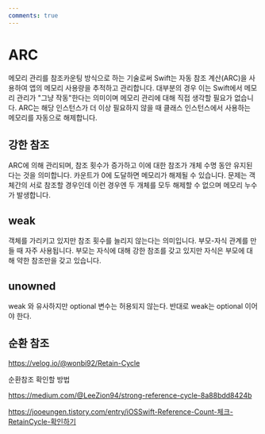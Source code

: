 ```yaml
---
comments: true
---
```


# ARC

메모리 관리를 참조카운팅 방식으로 하는 기술로써 Swift는 자동 참조 계산(ARC)을 사용하여 앱의 메모리 사용량을 추적하고 관리합니다. 
대부분의 경우 이는 Swift에서 메모리 관리가 "그냥 작동"한다는 의미이며 메모리 관리에 대해 직접 생각할 필요가 없습니다. 
ARC는 해당 인스턴스가 더 이상 필요하지 않을 때 클래스 인스턴스에서 사용하는 메모리를 자동으로 해제합니다.

## 강한 참조

ARC에 의해 관리되며, 참조 횟수가 증가하고 이에 대한 참조가 개체 수명 동안 유지된다는 것을 의미합니다.
카운트가 0에 도달하면 메모리가 해제될 수 있습니다.
문제는 객체간의 서로 참조할 경우인데 이런 경우엔 두 개체를 모두 해제할 수 없으며 메모리 누수가 발생합니다.

## weak

객체를 가리키고 있지만 참조 횟수를 늘리지 않는다는 의미입니다.
부모-자식 관계를 만들 때 자주 사용됩니다. 부모는 자식에 대해 강한 참조를 갖고 있지만 자식은 부모에 대해 약한 참조만을 갖고 있습니다.

## unowned

weak 와 유사하지만 optional 변수는 허용되지 않는다. 반대로 weak는 optional 이어야 한다.

## 순환 참조

https://velog.io/@wonbi92/Retain-Cycle

순환참조 확인할 방법

https://medium.com/@LeeZion94/strong-reference-cycle-8a88bdd8424b

https://jooeungen.tistory.com/entry/iOSSwift-Reference-Count-체크-RetainCycle-확인하기